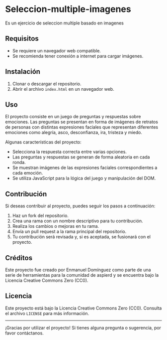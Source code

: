 # Seleccion-multiple-imagenes

Es un ejercicio de seleccion multiple basado en imagenes

## Requisitos

- Se requiere un navegador web compatible.
- Se recomienda tener conexión a internet para cargar imágenes.

## Instalación

1. Clonar o descargar el repositorio.
2. Abrir el archivo `index.html` en un navegador web.

## Uso

El proyecto consiste en un juego de preguntas y respuestas sobre emociones. Las preguntas se presentan en forma de imágenes de retratos de personas con distintas expresiones faciales que representan diferentes emociones como alegría, asco, desconfianza, ira, tristeza y miedo.

Algunas características del proyecto:

- Selecciona la respuesta correcta entre varias opciones.
- Las preguntas y respuestas se generan de forma aleatoria en cada ronda.
- Se muestran imágenes de las expresiones faciales correspondientes a cada emoción.
- Se utiliza JavaScript para la lógica del juego y manipulación del DOM.

## Contribución

Si deseas contribuir al proyecto, puedes seguir los pasos a continuación:

1. Haz un fork del repositorio.
2. Crea una rama con un nombre descriptivo para tu contribución.
3. Realiza los cambios o mejoras en tu rama.
4. Envía un pull request a la rama principal del repositorio.
5. Tu contribución será revisada y, si es aceptada, se fusionará con el proyecto.

## Créditos

Este proyecto fue creado por Enmanuel Domínguez como parte de una serie de herramientas para la comunidad de aspierd y se encuentra bajo la Licencia Creative Commons Zero (CC0).

## Licencia

Este proyecto está bajo la Licencia Creative Commons Zero (CC0). Consulta el archivo `LICENSE` para más información.

---

¡Gracias por utilizar el proyecto! Si tienes alguna pregunta o sugerencia, por favor contáctanos.
